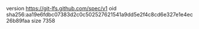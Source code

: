 version https://git-lfs.github.com/spec/v1
oid sha256:aa19e6fdbc07383d2c0c502527621541a9dd5e2f4c8cd6e327e1e4ec26b89faa
size 7358
